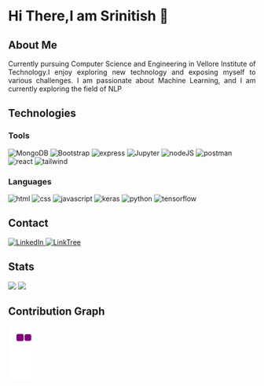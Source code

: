 # Hi There,I am Srinitish 👋

## About Me

<div style='text-align:justify'>
    Currently pursuing Computer Science and Engineering in Vellore Institute of Technology.I enjoy exploring new technology and exposing myself to various challenges. I am passionate about Machine Learning, and I am currently exploring the field of NLP
</div>

## Technologies

### Tools

![MongoDB](https://img.shields.io/badge/MongoDB-4EA94B?style=for-the-badge&logo=mongodb&logoColor=white")
![Bootstrap](https://img.shields.io/badge/Bootstrap-563D7C?style=for-the-badge&logo=bootstrap&logoColor=white)
![express](https://img.shields.io/badge/Express.js-000000?style=for-the-badge&logo=express&logoColor=white)
![Jupyter](https://img.shields.io/badge/Jupyter-F37626.svg?&style=for-the-badge&logo=Jupyter&logoColor=white)
![nodeJS](https://img.shields.io/badge/Node.js-339933?style=for-the-badge&logo=nodedotjs&logoColor=white)
![postman](https://img.shields.io/badge/Postman-FF6C37?style=for-the-badge&logo=Postman&logoColor=white)
![react](https://img.shields.io/badge/React-20232A?style=for-the-badge&logo=react&logoColor=61DAFB)
![tailwind](https://img.shields.io/badge/Tailwind_CSS-38B2AC?style=for-the-badge&logo=tailwind-css&logoColor=white)

### Languages

![html](https://img.shields.io/badge/HTML5-E34F26?style=for-the-badge&logo=html5&logoColor=white)
![css](https://img.shields.io/badge/CSS3-1572B6?style=for-the-badge&logo=css3&logoColor=white)
![javascript](https://img.shields.io/badge/JavaScript-323330?style=for-the-badge&logo=javascript&logoColor=F7DF1E)
![keras](https://img.shields.io/badge/Keras-D00000?style=for-the-badge&logo=Keras&logoColor=white)
![python](https://img.shields.io/badge/Python-FFD43B?style=for-the-badge&logo=python&logoColor=blue)
![tensorflow](https://img.shields.io/badge/TensorFlow-FF6F00?style=for-the-badge&logo=TensorFlow&logoColor=white)

## Contact

<p>
<a href="https://www.linkedin.com/in/srinitish-srinivasan-94849924a/">

![LinkedIn](https://img.shields.io/badge/LinkedIn-0077B5?style=for-the-badge&logo=linkedin&logoColor=white)
</a>
<a href="">
![LinkTree](https://img.shields.io/badge/linktree-39E09B?style=for-the-badge&logo=linktree&logoColor=white)

</a>
</p>

<h2 align="left">Stats</h2>

<p>
    <img src="https://github-readme-stats.vercel.app/api?username=Deceptrax123&theme=midnight-purple&show_icons=true&count_private=true" width="48%">
    <img src="https://github-readme-streak-stats.herokuapp.com/?user=Deceptrax123&theme=midnight-purple" width="48%">
</p>

## Contribution Graph

![snake-gif](https://github.com/Deceptrax123/Deceptrax123/blob/output/github-contribution-grid-snake.gif)

